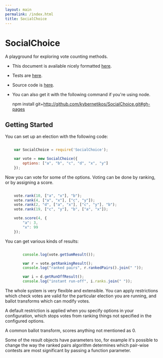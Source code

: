 ```yaml
---
layout: main
permalink: /index.html
title: SocialChoice
---
```


<script type="text/javascript" src="target/single/SocialChoice.js"></script>

SocialChoice
============

A playground for exploring vote counting methods.

* This document is available nicely formatted [here](http://kybernetikos.github.io/SocialChoice).
* Tests are [here](http://kybernetikos.github.io/SocialChoice/scenarios).
* Source code is [here](https://github.com/kybernetikos/SocialChoice).
* You can also get it with the following command if you're using node.

	npm install git+http://github.com/kybernetikos/SocialChoice.git#gh-pages

Getting Started
---------------

You can set up an election with the following code:

```javascript

	var SocialChoice = require('SocialChoice');

	var vote = new SocialChoice({
		options: ["a", "b", "c", "d", "x", "y"]
	});

```

Now you can vote for some of the options. Voting can be done by ranking, or by assigning a score.

```javascript

	vote.rank(10, ["a", "x"], "b");
	vote.rank(4, ["a", "x"], ["c", "y"]);
	vote.rank(2, "d", ["a", "x"], ["c", "y"], "b");
	vote.rank(19, ["c", "y"], "b", ["a", "x"]);

	vote.score(4, {
		"a": 3,
		"x": 99
	});

```

You can get various kinds of results:

```javascript

		console.log(vote.getSumResult());

		var r = vote.getRankingResult();
		console.log("ranked pairs", r.rankedPairs().join(" "));

		var i = d.getRunOffResult();
		console.log("instant run-off", i.ranks.join(" "));

```

The whole system is very flexible and extensible.  You can apply restrictions which check votes are
valid for the particular election you are running, and ballot transforms which can modify votes.

A default restriction is applied when you specify options in your configuration, which stops votes
from ranking things not specified in the configured options.

A common ballot transform, scores anything not mentioned as 0.

Some of the result objects have parameters too, for example it's possible to change the way the
ranked pairs algorithm determines which pair-wise contests are most significant by passing a
function parameter.
